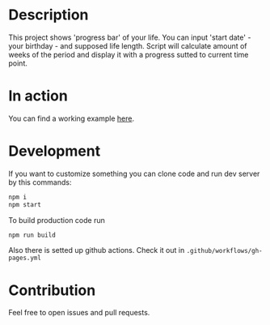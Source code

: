 # Description
This project shows 'progress bar' of your life. You can input 'start date' - your birthday - and supposed life length. Script will calculate amount of weeks of the period and display it with a progress sutted to current time point.
# In action
You can find a working example [here](https://doodidan.github.io/life-display/).
# Development
If you want to customize something you can clone code and run dev server by this commands:
```bash
npm i
npm start
```
To build production code run
```bash
npm run build
```
Also there is setted up github actions. Check it out in `.github/workflows/gh-pages.yml`
# Contribution
Feel free to open issues and pull requests.
